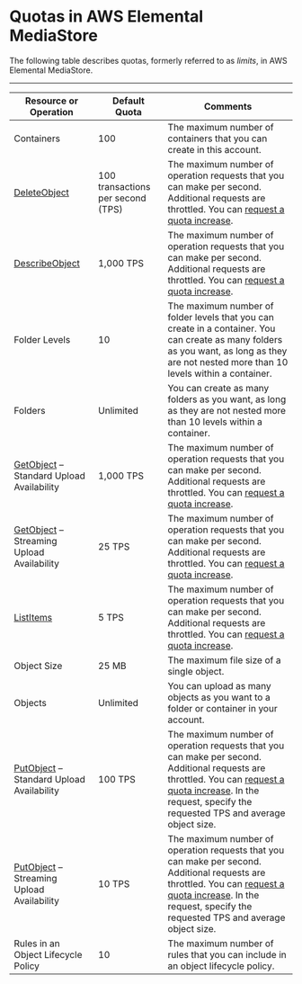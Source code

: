 # Quotas in AWS Elemental MediaStore<a name="quotas"></a>

The following table describes quotas, formerly referred to as *limits*, in AWS Elemental MediaStore\. 


****  

|  Resource or Operation  |  Default Quota  |  Comments  | 
| --- | --- | --- | 
| Containers | 100 | The maximum number of containers that you can create in this account\. | 
|  [DeleteObject](https://docs.aws.amazon.com/mediastore/latest/apireference/API_objstore_DeleteObject.html)  |  100 transactions per second \(TPS\)  |  The maximum number of operation requests that you can make per second\. Additional requests are throttled\. You can [request a quota increase](https://console.aws.amazon.com/servicequotas/home?region=us-east-1#!/services/mediastore/quotas)\.  | 
|  [DescribeObject](https://docs.aws.amazon.com/mediastore/latest/apireference/API_objstore_DescribeObject.html)  |  1,000 TPS  |  The maximum number of operation requests that you can make per second\. Additional requests are throttled\. You can [request a quota increase](https://console.aws.amazon.com/servicequotas/home?region=us-east-1#!/services/mediastore/quotas)\.  | 
| Folder Levels | 10 | The maximum number of folder levels that you can create in a container\. You can create as many folders as you want, as long as they are not nested more than 10 levels within a container\. | 
| Folders | Unlimited | You can create as many folders as you want, as long as they are not nested more than 10 levels within a container\. | 
|  [GetObject](https://docs.aws.amazon.com/mediastore/latest/apireference/API_objstore_GetObject.html) – Standard Upload Availability  |  1,000 TPS  |  The maximum number of operation requests that you can make per second\. Additional requests are throttled\. You can [request a quota increase](https://console.aws.amazon.com/servicequotas/home?region=us-east-1#!/services/mediastore/quotas)\.  | 
|  [GetObject](https://docs.aws.amazon.com/mediastore/latest/apireference/API_objstore_GetObject.html) – Streaming Upload Availability  |  25 TPS  |  The maximum number of operation requests that you can make per second\. Additional requests are throttled\. You can [request a quota increase](https://console.aws.amazon.com/servicequotas/home?region=us-east-1#!/services/mediastore/quotas)\.  | 
|  [ListItems](https://docs.aws.amazon.com/mediastore/latest/apireference/API_objstore_ListItems.html)  |  5 TPS  |  The maximum number of operation requests that you can make per second\. Additional requests are throttled\. You can [request a quota increase](https://console.aws.amazon.com/servicequotas/home?region=us-east-1#!/services/mediastore/quotas)\.  | 
| Object Size | 25 MB | The maximum file size of a single object\. | 
| Objects | Unlimited | You can upload as many objects as you want to a folder or container in your account\. | 
|  [PutObject](https://docs.aws.amazon.com/mediastore/latest/apireference/API_objstore_PutObject.html) – Standard Upload Availability  |  100 TPS  |  The maximum number of operation requests that you can make per second\. Additional requests are throttled\. You can [request a quota increase](https://console.aws.amazon.com/servicequotas/home?region=us-east-1#!/services/mediastore/quotas)\. In the request, specify the requested TPS and average object size\.  | 
| [PutObject](https://docs.aws.amazon.com/mediastore/latest/apireference/API_objstore_PutObject.html) – Streaming Upload Availability | 10 TPS |  The maximum number of operation requests that you can make per second\. Additional requests are throttled\. You can [request a quota increase](https://console.aws.amazon.com/servicequotas/home?region=us-east-1#!/services/mediastore/quotas)\. In the request, specify the requested TPS and average object size\.  | 
| Rules in an Object Lifecycle Policy | 10 | The maximum number of rules that you can include in an object lifecycle policy\. | 